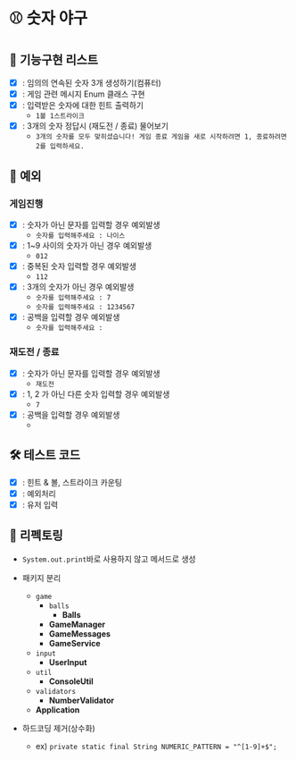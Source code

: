# ⚾️ 숫자 야구

## 📗 기능구현 리스트
- [X] : 임의의 연속된 숫자 3개 생성하기(컴퓨터)
- [X] : 게임 관련 메시지 Enum 클래스 구현
- [X] : 입력받은 숫자에 대한 힌트 출력하기
    - `1볼 1스트라이크`
- [X] : 3개의 숫자 정답시 (재도전 / 종료) 물어보기
    - `3개의 숫자를 모두 맞히셨습니다! 게임 종료
      게임을 새로 시작하려면 1, 종료하려면 2를 입력하세요.`

## 📕 예외

### 게임진행
- [X] : 숫자가 아닌 문자를 입력할 경우 예외발생
    - `숫자를 입력해주세요 : 나이스`
- [X] : 1~9 사이의 숫자가 아닌 경우 예외발생
    - `012`
- [X] : 중복된 숫자 입력할 경우 예외발생
    - `112`
- [X] : 3개의 숫자가 아닌 경우 예외발생
    - `숫자를 입력해주세요 : 7`
    - `숫자를 입력해주세요 : 1234567`
- [X] : 공백을 입력할 경우 예외발생
    - `숫자를 입력해주세요 : `

### 재도전 / 종료
- [X] : 숫자가 아닌 문자를 입력할 경우 예외발생
    - `재도전`
- [X] : 1, 2 가 아닌 다른 숫자 입력할 경우 예외발생
    - `7`
- [X] : 공백을 입력할 경우 예외발생
    - ` `

## 🛠 테스트 코드
- [X] : 힌트 & 볼, 스트라이크 카운팅
- [X] : 예외처리
- [X] : 유저 입력

## 📖 리펙토링
- `System.out.print`바로 사용하지 않고 메서드로 생성

- 패키지 분리
  - `game`
    - `balls`
      - **Balls**
    - **GameManager**
    - **GameMessages**
    - **GameService**
  - `input`
    - **UserInput**
  - `util`
    - **ConsoleUtil**
  - `validators`
    - **NumberValidator**
  - **Application**

- 하드코딩 제거(상수화)
  - ex) `private static final String NUMERIC_PATTERN = "^[1-9]+$";`
